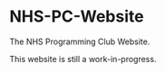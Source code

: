 NHS-PC-Website
==============

The NHS Programming Club Website.

This website is still a work-in-progress.